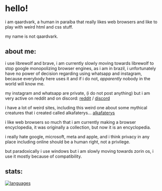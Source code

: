 # hello!

i am qaardvark, a human in paraíba that really likes web browsers and like to play with weird html and css stuff.

my name is not qaardvark.

## about me:

i use librewolf and brave, i am currently slowly moving towards librewolf to stop google monopolizing browser engines, as i am in brazil, i unfortunately have no power of decision regarding using whatsapp and instagram, because everybody here uses it and if i do not, _apparently_ nobody in the world will know me.

my instagram and whatsapp are private, (i do not post anything) but i am very active on reddit and on discord: [reddit](https://www.reddit.com/user/qaardvark) / [discord](https://discordapp.com/users/966110743315509299)

i have a lot of weird sites, including this weird one about some mythical creatures that i created called alkafaterys... [alkafaterys](https://qaardvark.github.io/alkafaterys/)

i like web browsers so much that i am currently making a browser encyclopedia, it was originally a collection, but now it is an encyclopedia.

i really hate google, microsoft, meta and apple, and i think privacy in any place including online should be a human right, not a privilege.

but paradoxically i use windows but i am slowly moving towards zorin os, i use it mostly because of compatibility.

## stats:

[![languages](https://github-readme-stats.vercel.app/api/top-langs/?username=qaardvark&layout=compact)](https://github.com/qaardvark)

 
